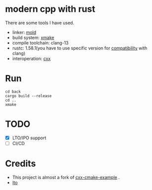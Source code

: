 # modern cpp with rust
There are some tools I have used.
* linker: [mold](https://github.com/rui314/mold)
* build system: [xmake](https://github.com/xmake-io/xmake)
* compile toolchain: clang-13
* rustc: 1.58.1(you have to use specific version for [compatibility](https://doc.rust-lang.org/rustc/linker-plugin-lto.html#toolchain-compatibility) with clang)
* interoperation: [cxx](https://cxx.rs/)

# Run
```shell
cd back
cargo build --release
cd ..
xmake 
```
# TODO
- [x] LTO/IPO support
- [ ] CI/CD
# Credits
* This project is almost a fork of [cxx-cmake-example](https://github.com/XiangpengHao/cxx-cmake-example) .
* [lto](https://blog.llvm.org/2019/09/closing-gap-cross-language-lto-between.html) 
